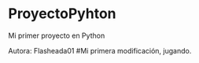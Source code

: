 # ProyectoPyhton
Mi primer proyecto en Python

Autora: Flasheada01
#Mi primera modificación, jugando.